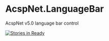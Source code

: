 AcspNet.LanguageBar
===================

AcspNet v5.0 language bar control

[![Stories in Ready](https://badge.waffle.io/i4004/acspnet.languagebar.png?label=ready&title=Ready)](https://waffle.io/i4004/acspnet.languagebar)
